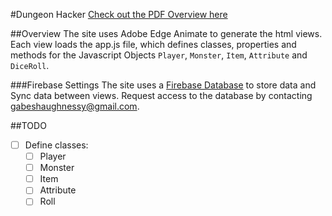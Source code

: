 #Dungeon Hacker
[Check out the PDF Overview here](https://github.com/gabeshaughnessy/augmentedart/blob/dungeon-hacker/dungeon-hacker/pdfs/Game-Outline_small.pdf) 

##Overview
The site uses Adobe Edge Animate to generate the html views.
Each view loads the app.js file, which defines classes, properties and methods for the Javascript Objects `Player`, `Monster`, 	`Item`, `Attribute` and `DiceRoll`. 

###Firebase Settings
The site uses a [Firebase Database](https://dungeon-hacker.firebaseio.com/) to store data and Sync data between views. Request access to the database by contacting gabeshaughnessy@gmail.com. 

##TODO
- [ ] Define classes:
	- [ ] Player
	- [ ] Monster
	- [ ] Item
	- [ ] Attribute
	- [ ] Roll
